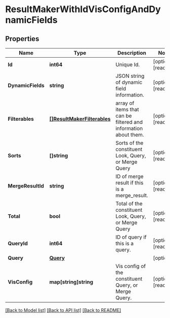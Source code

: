 # ResultMakerWithIdVisConfigAndDynamicFields

## Properties

Name | Type | Description | Notes
------------ | ------------- | ------------- | -------------
**Id** | **int64** | Unique Id. | [optional] [readonly] 
**DynamicFields** | **string** | JSON string of dynamic field information. | [optional] [readonly] 
**Filterables** | [**[]ResultMakerFilterables**](ResultMakerFilterables.md) | array of items that can be filtered and information about them. | [optional] [readonly] 
**Sorts** | **[]string** | Sorts of the constituent Look, Query, or Merge Query | [optional] [readonly] 
**MergeResultId** | **string** | ID of merge result if this is a merge_result. | [optional] [readonly] 
**Total** | **bool** | Total of the constituent Look, Query, or Merge Query | [optional] [readonly] 
**QueryId** | **int64** | ID of query if this is a query. | [optional] [readonly] 
**Query** | [**Query**](Query.md) |  | [optional] 
**VisConfig** | **map[string]string** | Vis config of the constituent Query, or Merge Query. | [optional] [readonly] 

[[Back to Model list]](../README.md#documentation-for-models) [[Back to API list]](../README.md#documentation-for-api-endpoints) [[Back to README]](../README.md)


